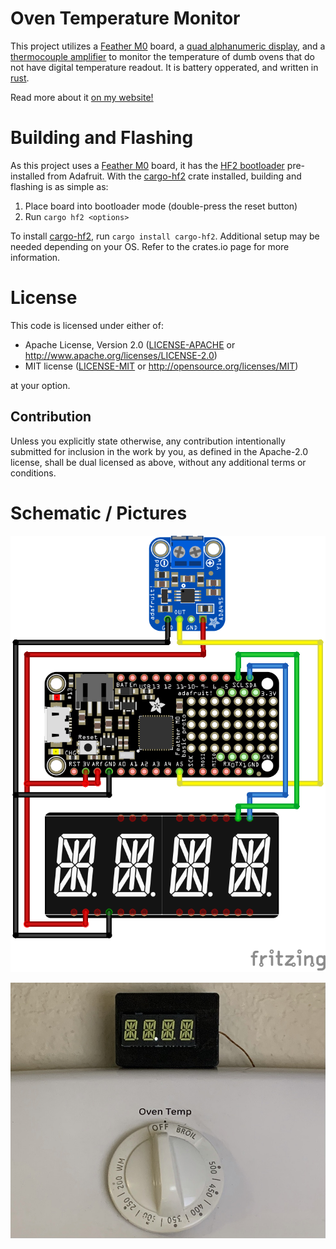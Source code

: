 # Oven Temperature Monitor

This project utilizes a [Feather M0] board, a [quad alphanumeric display], and a
[thermocouple amplifier] to monitor the temperature of dumb ovens that do
not have digital temperature readout. It is battery opperated, and written
in [rust].

Read more about it [on my website!](https://www.holmesengineering.com/oven-temp-rs/)

# Building and Flashing

As this project uses a [Feather M0] board, it has the [HF2 bootloader] pre-installed from
Adafruit. With the [cargo-hf2] crate installed, building and flashing is as simple as:

1. Place board into bootloader mode (double-press the reset button)
2. Run `cargo hf2 <options>`

To install [cargo-hf2], run `cargo install cargo-hf2`. Additional setup may be needed depending
on your OS. Refer to the crates.io page for more information.

# License

This code is licensed under either of:

- Apache License, Version 2.0 ([LICENSE-APACHE](LICENSE-APACHE) or
  http://www.apache.org/licenses/LICENSE-2.0)
- MIT license ([LICENSE-MIT](LICENSE-MIT) or http://opensource.org/licenses/MIT)

at your option.

## Contribution

Unless you explicitly state otherwise, any contribution intentionally submitted for inclusion in the
work by you, as defined in the Apache-2.0 license, shall be dual licensed as above, without any
additional terms or conditions.

# Schematic / Pictures

![Schematic - very simple][schematic]

![Picture of the board][oven-temp-board]

[Feather M0]: https://www.adafruit.com/product/2772
[quad alphanumeric display]: https://www.adafruit.com/product/3127
[thermocouple amplifier]: https://www.adafruit.com/product/1778
[rust]: https://rust-lang.org
[oven-temp-board]: https://github.com/TDHolmes/oven-temp-rs/raw/main/docs/images/oven-temp-off.jpeg
[schematic]: https://github.com/TDHolmes/oven-temp-rs/raw/main/docs/images/schematic.png
[HF2 bootloader]: https://github.com/jacobrosenthal/hf2-rs/tree/master/hf2
[cargo-hf2]: https://crates.io/crates/cargo-hf2
